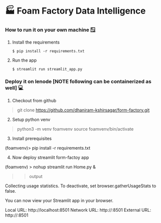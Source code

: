 # 🏭 Foam Factory Data Intelligence

### How to run it on your own machine 🪟

1. Install the requirements

   ```
   $ pip install -r requirements.txt
   ```

2. Run the app

   ```
   $ streamlit run streamlit_app.py
   ```


### Deploy it on lenode [NOTE following can be containerized as well] 💻

1. Checkout from github

> git clone https://github.com/dhaniram-kshirsagar/form-factory.git

2. Setup python venv

> python3 -m venv foamvenv
> source foamvenv/bin/activate

3. Install prerequisites

(foamvenv)> pip install -r requirements.txt

4. Now deploy streamlit form-factoy app

(foamvenv) > nohup streamlit run Home.py &

>>output

Collecting usage statistics. To deactivate, set browser.gatherUsageStats to false.


  You can now view your Streamlit app in your browser.

  Local URL: http://localhost:8501
  Network URL: http://<ip>:8501
  External URL: http://<ip>:8501
